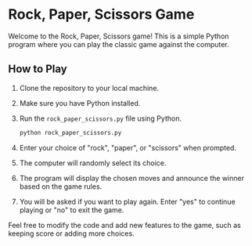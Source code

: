 # Rock, Paper, Scissors Game

Welcome to the Rock, Paper, Scissors game! This is a simple Python program where you can play the classic game against the computer.

## How to Play

1. Clone the repository to your local machine.
2. Make sure you have Python installed.
3. Run the `rock_paper_scissors.py` file using Python.

   ```bash
   python rock_paper_scissors.py
   ```

4. Enter your choice of "rock", "paper", or "scissors" when prompted.
5. The computer will randomly select its choice.
6. The program will display the chosen moves and announce the winner based on the game rules.
7. You will be asked if you want to play again. Enter "yes" to continue playing or "no" to exit the game.

Feel free to modify the code and add new features to the game, such as keeping score or adding more choices.
